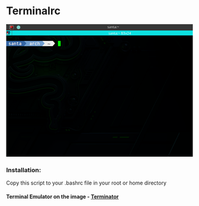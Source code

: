 # Terminalrc
![Terminal](/terminal.png)
### Installation:
Copy this script to your .bashrc file in your root or home directory
#### Terminal Emulator on the image - [Terminator](https://github.com/gnome-terminator) 
